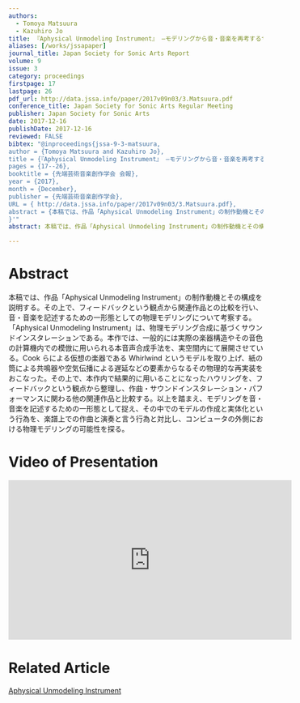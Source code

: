 ```yaml
---
authors:
  - Tomoya Matsuura
  - Kazuhiro Jo
title: 『Aphysical Unmodeling Instrument』 ―モデリングから音・音楽を再考するサウンドインスタレーション―
aliases: [/works/jssapaper]
journal_title: Japan Society for Sonic Arts Report
volume: 9
issue: 3
category: proceedings
firstpage: 17
lastpage: 26
pdf_url: http://data.jssa.info/paper/2017v09n03/3.Matsuura.pdf
conference_title: Japan Society for Sonic Arts Regular Meeting
publisher: Japan Society for Sonic Arts
date: 2017-12-16
publishDate: 2017-12-16
reviewed: FALSE
bibtex: "@inproceedings{jssa-9-3-matsuura,
author = {Tomoya Matsuura and Kazuhiro Jo},
title = {『Aphysical Unmodeling Instrument』 ―モデリングから音・音楽を再考するサウンドインスタレーション―},
pages = {17--26},
booktitle = {先端芸術音楽創作学会 会報},
year = {2017},
month = {December},
publisher = {先端芸術音楽創作学会},
URL = { http://data.jssa.info/paper/2017v09n03/3.Matsuura.pdf},
abstract = {本稿では、作品「Aphysical Unmodeling Instrument」の制作動機とその構成を説明する。その上で、フィードバックという観点から関連作品との比較を行い、音・音楽を記述するための一形態としての物理モデリングについて考察する。「Aphysical Unmodeling Instrument」は、物理モデリング合成に基づくサウンドインスタレーションである。本作では、一般的には実際の楽器構造やその音色の計算機内での模倣に用いられる本音声合成手法を、実空間内にて展開させている。Cook らによる仮想の楽器である Whirlwind というモデルを取り上げ、紙の筒による共鳴器や空気伝播による遅延などの要素からなるその物理的な再実装をおこなった。その上で、本作内で結果的に用いることになったハウリングを、フィードバックという観点から整理し、作曲・サウンドインスタレーション・パフォーマンスに関わる他の関連作品と比較する。以上を踏まえ、モデリングを音・音楽を記述するための一形態として捉え、その中でのモデルの作成と実体化という行為を、楽譜上での作曲と演奏と言う行為と対比し、コンピュータの外側における物理モデリングの可能性を探る。}
}'"
abstract: 本稿では、作品「Aphysical Unmodeling Instrument」の制作動機とその構成を説明する。その上で、フィードバックという観点から関連作品との比較を行い、音・音楽を記述するための一形態としての物理モデリングについて考察する。「Aphysical Unmodeling Instrument」は、物理モデリング合成に基づくサウンドインスタレーションである。本作では、一般的には実際の楽器構造やその音色の計算機内での模倣に用いられる本音声合成手法を、実空間内にて展開させている。Cook らによる仮想の楽器である Whirlwind というモデルを取り上げ、紙の筒による共鳴器や空気伝播による遅延などの要素からなるその物理的な再実装をおこなった。その上で、本作内で結果的に用いることになったハウリングを、フィードバックという観点から整理し、作曲・サウンドインスタレーション・パフォーマンスに関わる他の関連作品と比較する。以上を踏まえ、モデリングを音・音楽を記述するための一形態として捉え、その中でのモデルの作成と実体化という行為を、楽譜上での作曲と演奏と言う行為と対比し、コンピュータの外側における物理モデリングの可能性を探る。

---
```


# Abstract

本稿では、作品「Aphysical Unmodeling Instrument」の制作動機とその構成を説明する。その上で、フィードバックという観点から関連作品との比較を行い、音・音楽を記述するための一形態としての物理モデリングについて考察する。「Aphysical Unmodeling Instrument」は、物理モデリング合成に基づくサウンドインスタレーションである。本作では、一般的には実際の楽器構造やその音色の計算機内での模倣に用いられる本音声合成手法を、実空間内にて展開させている。Cook らによる仮想の楽器である Whirlwind というモデルを取り上げ、紙の筒による共鳴器や空気伝播による遅延などの要素からなるその物理的な再実装をおこなった。その上で、本作内で結果的に用いることになったハウリングを、フィードバックという観点から整理し、作曲・サウンドインスタレーション・パフォーマンスに関わる他の関連作品と比較する。以上を踏まえ、モデリングを音・音楽を記述するための一形態として捉え、その中でのモデルの作成と実体化という行為を、楽譜上での作曲と演奏と言う行為と対比し、コンピュータの外側における物理モデリングの可能性を探る。

# Video of Presentation

<iframe width="560" height="315" src="https://www.youtube.com/embed/sUKO_kAo_co" frameborder="0" allow="accelerometer; autoplay; encrypted-media; gyroscope; picture-in-picture" allowfullscreen></iframe>

# Related Article

[Aphysical Unmodeling Instrument](/works/aphysical-unmodeling-instrument)
